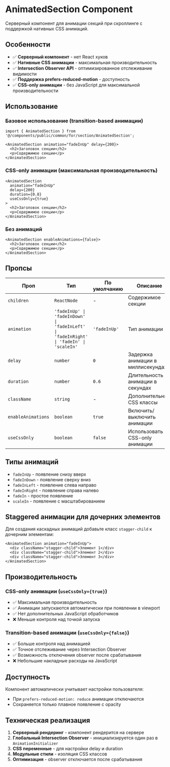 # AnimatedSection Component

Серверный компонент для анимации секций при скроллинге с поддержкой нативных CSS анимаций.

## Особенности

- ✅ **Серверный компонент** - нет React хуков
- ✅ **Нативные CSS анимации** - максимальная производительность
- ✅ **Intersection Observer API** - оптимизированное отслеживание видимости
- ✅ **Поддержка prefers-reduced-motion** - доступность
- ✅ **CSS-only анимации** - без JavaScript для максимальной производительности

## Использование

### Базовое использование (transition-based анимации)

```tsx
import { AnimatedSection } from '@/components/public/common/for/section/AnimatedSection';

<AnimatedSection animation="fadeInUp" delay={200}>
  <h2>Заголовок секции</h2>
  <p>Содержимое секции</p>
</AnimatedSection>
```

### CSS-only анимации (максимальная производительность)

```tsx
<AnimatedSection 
  animation="fadeInUp" 
  delay={200} 
  duration={0.8}
  useCssOnly={true}
>
  <h2>Заголовок секции</h2>
  <p>Содержимое секции</p>
</AnimatedSection>
```

### Без анимаций

```tsx
<AnimatedSection enableAnimations={false}>
  <h2>Заголовок секции</h2>
  <p>Содержимое секции</p>
</AnimatedSection>
```

## Пропсы

| Проп | Тип | По умолчанию | Описание |
|------|-----|--------------|----------|
| `children` | `ReactNode` | - | Содержимое секции |
| `animation` | `'fadeInUp' \| 'fadeInDown' \| 'fadeInLeft' \| 'fadeInRight' \| 'fadeIn' \| 'scaleIn'` | `'fadeInUp'` | Тип анимации |
| `delay` | `number` | `0` | Задержка анимации в миллисекундах |
| `duration` | `number` | `0.6` | Длительность анимации в секундах |
| `className` | `string` | - | Дополнительные CSS классы |
| `enableAnimations` | `boolean` | `true` | Включить/выключить анимации |
| `useCssOnly` | `boolean` | `false` | Использовать CSS-only анимации |

## Типы анимаций

- `fadeInUp` - появление снизу вверх
- `fadeInDown` - появление сверху вниз
- `fadeInLeft` - появление слева направо
- `fadeInRight` - появление справа налево
- `fadeIn` - простое появление
- `scaleIn` - появление с масштабированием

## Staggered анимации для дочерних элементов

Для создания каскадных анимаций добавьте класс `stagger-child` к дочерним элементам:

```tsx
<AnimatedSection animation="fadeInUp">
  <div className="stagger-child">Элемент 1</div>
  <div className="stagger-child">Элемент 2</div>
  <div className="stagger-child">Элемент 3</div>
</AnimatedSection>
```

## Производительность

### CSS-only анимации (`useCssOnly={true}`)
- ✅ Максимальная производительность
- ✅ Анимации запускаются автоматически при появлении в viewport
- ✅ Нет дополнительных JavaScript обработчиков
- ❌ Меньше контроля над точкой запуска

### Transition-based анимации (`useCssOnly={false}`)
- ✅ Больше контроля над анимацией
- ✅ Точное отслеживание через Intersection Observer
- ✅ Возможность отключения observer после срабатывания
- ❌ Небольшие накладные расходы на JavaScript

## Доступность

Компонент автоматически учитывает настройки пользователя:
- При `prefers-reduced-motion: reduce` анимации отключаются
- Сохраняется только плавное появление с opacity

## Техническая реализация

1. **Серверный рендеринг** - компонент рендерится на сервере
2. **Глобальный Intersection Observer** - инициализируется один раз в `AnimationInitializer`
3. **CSS переменные** - для настройки delay и duration
4. **Модульные стили** - изоляция CSS классов
5. **Оптимизация** - observer отключается после срабатывания 